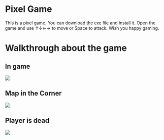 # Pixel Game

This is a pixel game. You can download the exe file and install it.
Open the game and use ↑↓←→ to move or Space to attack.
Wish you happy gaming.


# Walkthrough about the game

## In game
![](https://lh3.googleusercontent.com/fife/ALs6j_GJerfYeimDaq_KR4Fyylj76XecE5xIaDBD1Uyp1uJrd6ixg5RAV6DXIejZ_xTaAFkAtyoYfSboPVxwNA4TjOf3R1Y7o1Wx903DAJT6yZcPJ7TsG4omku-T5JhXgKAj6dspAfXtZO0t7Ib-0CHMOZpAP9JxVxcMFArQz9hK58zDpU1bHEOuM3AVdQFnmon53CBbCXCeDM-smTjEhXpESEVMjI-N9feOsWc-fOZJuz5AvgHB4bnM1j_fNlDzGZJC1BaJcCdgDIJ_t-5Q5VIfxvkSfQ096mv2BqMm_qvDYQnzSkQzguyYViGLpTpuMndqjIiJ8dOT0oMukZCQcsM1EPv1i0LbKFkw9nMQxrxlGH8fMz2hc09Mc8ULeYAULCLk_17nwWYSzh1zPGNMyZ54z0O-Y6Ddr1w4EC6c9QC6uQEqDg--sqsPtjnL36at7vHCljzjTWpGvfTAhhdJGebhWlTig0QdTi2dTxYt66z0vLNa5M_T8PYHcOL6xiTSDZaEDbqLac1M3n-JEPqPP8oOW_arJPWTsFj1SMY_Evjur60HCuhe38kQH0pKA_UzF_KpfEoN2Tx7XPiTV5bsRScd7MsCwg5l1ic3PyAa3X3UHrLNt0ECpmQKHdy8PdRvpBUP8fRsB5-Zt62yauBGXS5QZw4X6knbXJVSh9771zuyNfsaloHg1HcKMCVm5n1Rx4kRIS-Uq2Tsa-c-LCHj64isjbT7jP1ZArlolZHMWIUSiEzdb7xZRyScvDEK5wLtwohZAs0kHgFd3h9lFw955o3amKjpknIe1EO6W7VHgRC7sNLMjgywoFMqRe_tLZUnRy86M0KgI6fIcjcyEtDEw7YMsZjN_xMy-55ievy379s5hn8Leodxk4J5GvwU1yKLbuLtV4cj2xPExJhIujJPgOlsJMQkKfRkNmzHyRt3McNSGBrwu6U1qqP7nZDRK5fQ5LWwxJ7fICeahzDB6_8h99ectx_9o17IaQkADwQS4_DeAj_Lj8WfjRQgolNS8lnOpLel2c-0hNJNgOBRlFXSmLCBwyUASiybiJlaOq1VR3noL5eFYX1k3Cyg8YCPrr4v8PmBJu9D1DIEsXOSq2lqAycfLK-hRQgA1Obg7MajTtcF3IPeEscoKWIWjVNHZ9ryUJJaEwTpfMKZfSaN-qbyZ11e1NupC_f8zpTDjH_h0XSsrX6nSQRUsDVSGLQHBIayh77RAx-Ze_VfDJTQgSrf7ZVwQ4v6r2Er34yTAUHma3davn-b-oeQIk_qUJiw0mb8AlIx4cZWbpmeIPS8JrS8N9YrKptFt-oE8ryz-BP0Vg_2cFolBw7MMyHa7JjVhrAUA7vfss2U4BmmXR-3a67TvjYoPPPoTnJ3HUYaVe1f_FdS3Varn1lCg0MDTwzoI5IZJS18VluEqQQdOseFXcT7SQOE544c0k01pzzGdWGV49ZJdb_3xEneyxyCZMVNom7Rk4dZt3wxN8zU9fEns8dgGgPZIGYtNmTe_ZO59RDUrhrr4-A4fJx3C6I0xCHsdwKz3oTXtNdvamUxzshTSmXM5IxeFSflshqaTxPMnpkw94-nFixbAOMpQ3KUiwxy4xFzbd9bA8oegvVhabLkPcHiSRM=w1920-h947)
## Map in the Corner
![](https://lh3.googleusercontent.com/fife/ALs6j_GLnh_mH-ke22zlpzoV7k70zx5-nBvQHKKQGvtABdKvPu5DA7ySYAEip8kvg4XzeQvk8hD_jgPxmJgklp8hz7d12eVxhxd6mvo2CgCZv5aPDgs1KHhHYHYKwfBF3PgZAUmgZ01HjHX-68M7K1xzNBnxh2oofihT0gPBXFRnhf1TFj9pWS7cZ86nKzSbnF5XHLuzKoiQ46JOT29idTW1lXIgRn9nJ7oNeu8sQ9xKzGFe_2CQmsjlJST8JqHEfDX-i7-GF0SkJR82XXDeJEVNEXdM7IXzaj_ZsVoB3jZNGKZmxkdKLWM1BTzBOE8lU0T39GD3Zuwe2iVB2JWPoWAEF2PMCz-hDSDgagBdbMJiniiJ2AiyXXPtHpG0tLu5VNVFmBYoRTA-EU6RGqaR5gJti7KXBaqCDFj68RBDvssTa7W3cNk967PB7db1skxY5StsmQmFvAuJAhKU4VNIDWsm5rbqJsfydMDp-ciaBM3NSuBIaR4Cgg-Wc-HHhUSiL14eoFA-Ngz0EpRgOkIvKIB6t456Lfv72T5c0Ohw6ERsCCeh2HKbTlF4qSJdhGhYJnl-nuhGGHQDycmeNtcQM8CYodxGFJlgmE1rShYPrmUsAWCXpJ4zN-lnqX2BvDfxHN4oiaXhxwQvS4ZHzc_vWNlpFIy-PO3Dyyq3c8qrUl-JiTLVOo8G-aNnk3YS-HDXY0GJAtP1YCNZEEWZOyEJIiXuJV9uHPwfv9IRSJir_FqjU85Mu8CZJ6MUxAA4AzVlGAnlACJXlLV4pqQ1DlFy07x7z_1JR0q_MyegARAhCMbvNEUwngTiBM9swngd60PR6mLDnzt-1DbHifLkBoG9m9V2RusVmyJEdrG0dKK7JtC5LfNeDnAlmX2QPVzlw14ZqVY4HNYH6V3t-xJoVwiYt8inqvzy5oeyFP5Ywv7wtQd2SUlr9HyvvPsM07G601taaWdE0Pafp5Fklx9xbqNYrTm8QQIHIXqAhFUSQCPQom4ZHduF_hxZPaRQ41wNi3DukuyYdRePYOLrL_eIe7MnhY7eBn9jSB8sRfzU8gMAqeiMy7-Q7QxsuntrARsyd0Pi7yQa3cCpaFbDsc63JubDUDECgx5FbuHi-_7jRp-wwE4BN1IY4Na7ASiRsQnRqkorMZscnI9B63lZ0jC02QHCMRzpQnHJv4Qs0HSKMhQndiZHkcXzPQYnaMJ-1T96KSAJqFg6NRAo8rnhY4-S3IVk0SX63f78So2jMVQ18UG9YXYNx9rp66Wvbv-vq7RGFY9iHd1OAxcBk0cWS3dcRZrqH_uKRjVwC1U5imVXjXVRv0OQoPWIxjBtR2NEdHrDqLw2tPzvPuTcYS7ecX9mRCKvn4TwqDCj4chOc_j65_8injlnHzSKRkfbv1ANpZFyfP0qwQQpNr-bJVLiWxdu4LIToZW3_BCi7yNR1FnmnL9vsasJhbuAiOjEmGSPCpkgfOzVVmsXYeG7VPCkCPPBiDoTPJCmGq_2dh2OsDaeMZVOVROWenVt5q6DMLfz9nSxljSOxQRC6ivOyV7NHCs5rhUGOkRDmhhLZwUGxAPinoVO1QK-V8b9mn4IOTZuJn9hH1llWXu4uZufIp1OEAQlKYFP9JCnkg=w1063-h947)

## Player is dead
![](https://lh3.googleusercontent.com/fife/ALs6j_FHkJI-prZJGhYWT_P5FjPrlAwQ8hgHKzprRC_96jAP9MIrr3IcuYZcxe5GQeeknY2QZCNAggmC2X-Z5kp-mExi_mqHQTjVSOzBDt9htvccGIzDi8S2sVBQuhr6HBwRrtQ3mXWM6DMzBtOmcgtuYV395ooXi6_DEqQH7fzDM08gpj3MT3FLD9-_ireeOfSfS9km0oDKG9BS_wx4PKA0wj4Vo8iuvIX1Zq10A1MhJSJalzqoPwCy1qgezcRCZz1bvoq1NfepugZ_Z553_XldhPX7LL9aYn-OzyTYyKQizZE7W9eHGnyt0L-DsPEjAKOeQksTFSgH--OLP7KoxLimUV6wKb05c5ry3w89MpwB6H7p1NAuvGzPHoyysmEQFzL0JgybH5cvIsPh3qPn0EB6aIEhY7YKtL7pqC5neUry9RDYjN1s65YSajP1-JgXnC-8gfCV_nTUt2ZZKUj3gCSI8PsLrlnAmfoyruSjsYCSKt75mRM-oNIPjIXfFXWATkAxzlEf0YhlNJ7_TlS56cKpDt1Fcu5ELAJ4LsUV1aM67GeIerJXCJq4qlXnbDoOGU89XQA2ebwcQ-W6UCpP7YdAiAuwfkE05Wg95LT6AHAikCgxnLYh-UxxNnjjvZXL1fk9wiqonExUjEEBSRkhvrxMJnKjzdbVeJcxan26Z9nfj3AKl3RNuZ34H4y0bQFm9atjx_aZt41yvM3ci5eB6CObxaburPrJfYiGdl7t5pCyP-D2PLA4-GNBNq3IMonAH6dJmSO_26FHyEWuWd6aO-_CdWn5feWtWJ-fbWB5dvdacgakQgpIaan8zYCxrJpB8iZW7EjdjcYo6n9giBLwrxi1udwD7VEgAmSQom6SH_xxS1_uxIuXEpAF1g0hq1vNGDqM3zGeYNXf5gtAa5CJlZUzgurXtAJNyJ-M6o5TZoZuZd4zA912KEsyNZ-Vq02OZRs7usM_lRfv_q0Koctw4w9CELJHLeGgVG6_4QpNn2a7Fpa3SbMOVBF7YJ2yeIBfkGhXJ-Qqslmi6ltK600-Nbn-uAvbc-NJKo8ORFeRRgxL_eAlh7jjglJygyZnPiq_GHzDsuIhkonQTDqPNNqO-D--0ikBAZJ2Q13DRjxhU9b5omthhC87tgorIgiVSr2Hkd0TeBZGbLseP9aBxKQfB1WskN7S-yVwKVZZNiGmIWR19vlC6CraZSqxp4w87cNBy8EqT2M4qeglP5TPgyqZACgGQngUPNBSZuvKLQ4l5LNREVIWjKauvZANToxei7xr959r2eEjGk0l_Tk6F83jC56PolVyxWYWuoblfWqq9_M1CaLHm-pF5WAoov_uM4WQ4af9G2lbU73vQzjPaUdL4_Xvmf0Lu5DKoqZy_LRkUpNNcXpqWEpny41BrdNZCPY9DPF-C4mBCU_6eMY3gxvX9tNAA0Po5wRkDm4OiXVaMMlWW5I7N1a1J0LCNKo8xu3GUQDNvRLjJ3WJEhHEP8Z5WEdkyuvVbLLIIZgD7IPZlJGZ9XR2wY0icmYV8nwAZ5C3HfL0iwodp2y7BsLIxNAUzDbEA074BNqB1xoVeHIkQw3sL9JQmLom5-vy0bnwkxp-zNloXnMhlze_A0jQCTTw8k5HEw=w1920-h947)



